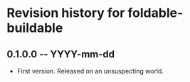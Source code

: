 # Revision history for foldable-buildable

## 0.1.0.0 -- YYYY-mm-dd

* First version. Released on an unsuspecting world.
